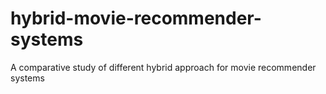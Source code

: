 # hybrid-movie-recommender-systems
A comparative study of different hybrid approach for movie recommender systems

